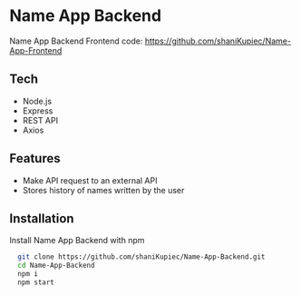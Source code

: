 
# Name App Backend

Name App Backend
Frontend code: https://github.com/shaniKupiec/Name-App-Frontend

## Tech
- Node.js
- Express
- REST API
- Axios

## Features
- Make API request to an external API
- Stores history of names written by the user



## Installation

Install Name App Backend with npm

```bash
  git clone https://github.com/shaniKupiec/Name-App-Backend.git
  cd Name-App-Backend
  npm i
  npm start
```
